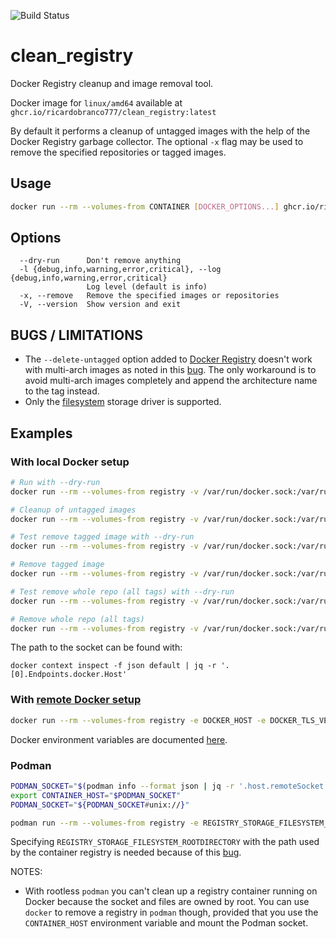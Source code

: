 ![Build Status](https://github.com/ricardobranco777/clean_registry/actions/workflows/ci.yml/badge.svg)

# clean_registry

Docker Registry cleanup and image removal tool.

Docker image for `linux/amd64` available at `ghcr.io/ricardobranco777/clean_registry:latest`

By default it performs a cleanup of untagged images with the help of the Docker Registry garbage collector.  The optional `-x` flag may be used to remove the specified repositories or tagged images.

## Usage

```bash
docker run --rm --volumes-from CONTAINER [DOCKER_OPTIONS...] ghcr.io/ricardobranco777/clean_registry [OPTIONS] CONTAINER [REPOSITORY[:TAG]] ...
```

## Options

```
  --dry-run      Don't remove anything
  -l {debug,info,warning,error,critical}, --log {debug,info,warning,error,critical}
                 Log level (default is info)
  -x, --remove   Remove the specified images or repositories
  -V, --version  Show version and exit
```

## BUGS / LIMITATIONS

- The `--delete-untagged` option added to [Docker Registry](https://github.com/distribution/distribution) doesn't work with multi-arch images as noted in this [bug](https://github.com/distribution/distribution/issues/3178).  The only workaround is to avoid multi-arch images completely and append the architecture name to the tag instead.
- Only the [filesystem](https://github.com/docker/distribution/blob/master/docs/configuration.md#storage) storage driver is supported.

## Examples

### With local Docker setup

```bash
# Run with --dry-run
docker run --rm --volumes-from registry -v /var/run/docker.sock:/var/run/docker.sock ghcr.io/ricardobranco777/clean_registry --dry-run registry

# Cleanup of untagged images
docker run --rm --volumes-from registry -v /var/run/docker.sock:/var/run/docker.sock ghcr.io/ricardobranco777/clean_registry registry

# Test remove tagged image with --dry-run
docker run --rm --volumes-from registry -v /var/run/docker.sock:/var/run/docker.sock ghcr.io/ricardobranco777/clean_registry --dry-run -x registry old_image:latest

# Remove tagged image
docker run --rm --volumes-from registry -v /var/run/docker.sock:/var/run/docker.sock ghcr.io/ricardobranco777/clean_registry -x registry old_image:latest

# Test remove whole repo (all tags) with --dry-run
docker run --rm --volumes-from registry -v /var/run/docker.sock:/var/run/docker.sock ghcr.io/ricardobranco777/clean_registry --dry-run -x registry old_image

# Remove whole repo (all tags)
docker run --rm --volumes-from registry -v /var/run/docker.sock:/var/run/docker.sock ghcr.io/ricardobranco777/clean_registry -x registry old_image
```

The path to the socket can be found with:

`docker context inspect -f json default | jq -r '.[0].Endpoints.docker.Host'`

### With [remote Docker setup](https://docs.docker.com/engine/security/protect-access/)

```bash
docker run --rm --volumes-from registry -e DOCKER_HOST -e DOCKER_TLS_VERIFY=1 -v /root/.docker:/root/.docker ghcr.io/ricardobranco777/clean_registry [OPTIONS] registry [REPOSITORY[:TAG]]...
```

Docker environment variables are documented [here](https://docs.docker.com/engine/reference/commandline/cli/#environment-variables).

### Podman

```bash
PODMAN_SOCKET="$(podman info --format json | jq -r '.host.remoteSocket.path')"
export CONTAINER_HOST="$PODMAN_SOCKET"
PODMAN_SOCKET="${PODMAN_SOCKET#unix://}"

podman run --rm --volumes-from registry -e REGISTRY_STORAGE_FILESYSTEM_ROOTDIRECTORY=/var/registry -e CONTAINER_HOST -v "$PODMAN_SOCKET:$PODMAN_SOCKET" ghcr.io/ricardobranco777/clean_registry [OPTIONS] registry [REPOSITORY[:TAG]]...
```

Specifying `REGISTRY_STORAGE_FILESYSTEM_ROOTDIRECTORY` with the path used by the container registry is needed because of this [bug](https://github.com/containers/podman/issues/19529).

NOTES:
- With rootless `podman` you can't clean up a registry container running on Docker because the socket and files are owned by root.  You can use `docker` to remove a registry in `podman` though, provided that you use the `CONTAINER_HOST` environment variable and mount the Podman socket.

